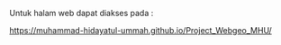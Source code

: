 Untuk halam web dapat diakses pada :

https://muhammad-hidayatul-ummah.github.io/Project_Webgeo_MHU/
